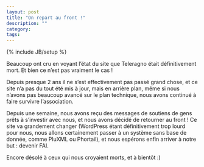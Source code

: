 ```yaml
---
layout: post
title: "On repart au front !"
description: ""
category: 
tags: 
---
```

{% include JB/setup %}

Beaucoup ont cru en voyant l’état du site que Teleragno était définitivement
mort. Et bien ce n’est pas vraiment le cas !

Depuis presque 2 ans il ne s’est effectivement pas passé grand chose, et ce
site n’a pas du tout été mis à jour, mais en arrière plan, même si nous n’avons
pas beaucoup avancé sur le plan technique, nous avons continué à faire survivre
l’association.

Depuis une semaine, nous avons reçu des messages de soutiens de gens prêts à
s’investir avec nous, et nous avons décidé de retourner au front ! Ce site va
grandement changer (WordPress étant définitivement trop lourd pour nous, nous
allons certainement passer à un système sans base de donnée, comme PluXML ou
Phortail), et nous espérons enfin arriver à notre but : devenir FAI.

Encore désolé à ceux qui nous croyaient morts, et à bientôt :)
